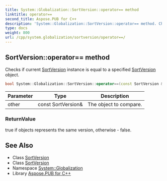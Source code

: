 ```yaml
---
title: System::Globalization::SortVersion::operator== method
linktitle: operator==
second_title: Aspose.PUB for C++
description: 'System::Globalization::SortVersion::operator== method. Checks if current SortVersion instance is equal to a specified SortVersion object in C++.'
type: docs
weight: 800
url: /cpp/system.globalization/sortversion/operator==/
---
```

## SortVersion::operator== method


Checks if current [SortVersion](../) instance is equal to a specified [SortVersion](../) object.

```cpp
bool System::Globalization::SortVersion::operator==(const SortVersion &other)
```


| Parameter | Type | Description |
| --- | --- | --- |
| other | const SortVersion\& | The object to compare. |

### ReturnValue

true if objects represents the same version, otherwise - false.

## See Also

* Class [SortVersion](../)
* Class [SortVersion](../)
* Namespace [System::Globalization](../../)
* Library [Aspose.PUB for C++](../../../)
